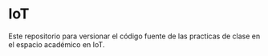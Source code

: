 # IoT
Este repositorio para versionar el código fuente de las practicas de clase en el espacio académico en IoT.
